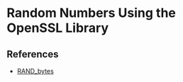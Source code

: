 # Random Numbers Using the OpenSSL Library 



## References

* [RAND_bytes](https://www.openssl.org/docs/man1.1.1/man3/RAND_bytes.html)